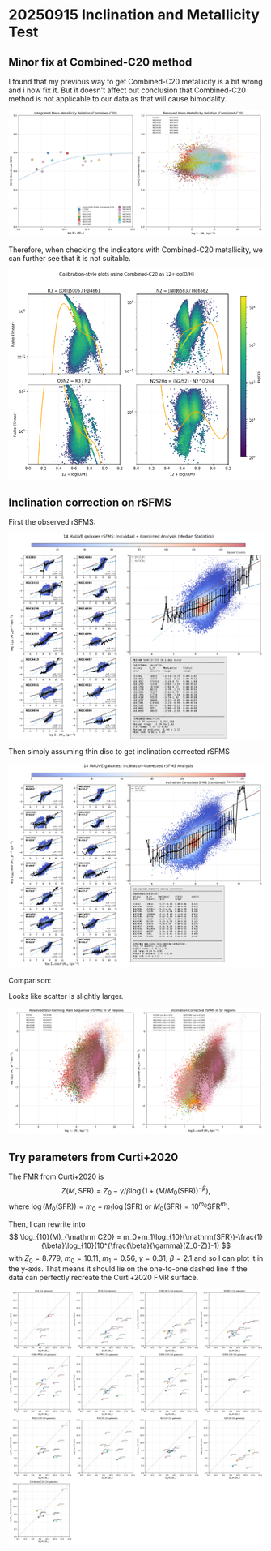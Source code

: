# 20250915 Inclination and Metallicity Test

## Minor fix at Combined-C20 method

I found that my previous way to get Combined-C20 metallicity is a bit wrong and i now fix it. But it doesn't affect out conclusion that Combined-C20 method is not applicable to our data as that will cause bimodality. 

![image-20250915190354565](assets/image-20250915190354565.png)

Therefore, when checking the indicators with Combined-C20 metallicity, we can further see that it is not suitable. 

![image-20250915191032441](assets/image-20250915191032441.png)

## Inclination correction on rSFMS

First the observed rSFMS:

![image-20250915193352279](assets/image-20250915193352279.png)

Then simply assuming thin disc to get inclination corrected rSFMS

![image-20250915193602071](assets/image-20250915193602071.png)

Comparison:

Looks like scatter is slightly larger. 

![image-20250915193206768](assets/image-20250915193206768.png)

## Try parameters from Curti+2020

The FMR from Curti+2020 is 
$$
Z(M,\mathrm{SFR}) = Z_0-\gamma/\beta\log(1+(M/M_0(\mathrm{SFR}))^{-\beta}),
$$
where $\log(M_0(\mathrm{SFR})) = m_0+m_1\log(\mathrm{SFR})$ or $M_0(\mathrm{SFR}) = 10^{m_0}\mathrm{SFR}^{m_1}$.

Then, I can rewrite into 
$$
\log_{10}(M)_{\mathrm C20} = m_0+m_1\log_{10}(\mathrm{SFR})-\frac{1}{\beta}\log_{10}(10^{\frac{\beta}{\gamma}(Z_0-Z)}-1)
$$
with $Z_0 = 8.779$, $m_0 = 10.11$, $m_1 = 0.56$, $\gamma = 0.31$, $\beta = 2.1$ and so I can plot it in the y-axis. That means it should lie on the one-to-one dashed line if the data can perfectly recreate the Curti+2020 FMR surface. 

![image-20250915200415059](assets/image-20250915200415059.png)